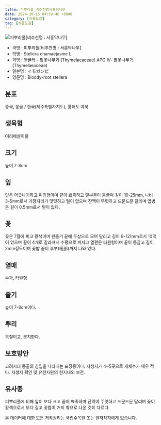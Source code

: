 ```yaml
---
title: 피뿌리풀_비추천명서흥닥나무
date: 2024-10-15 04:59:46 +0800
category: [식물도감]
tag: [식물도감]
---
```




![피뿌리풀[비추천명 : 서흥닥나무]](/fileUpload/plants/basic/Thymelaeaceae/Stellera/P000003427/P000003427_220206_1_th2.jpg)
- 국명 : 피뿌리풀[비추천명 : 서흥닥나무]
- 학명 : Stellera chamaejasme L.
- 과명 : 앵글러 - 팥꽃나무과 (Thymelaeaceae) APG Ⅳ- 팥꽃나무과 (Thymelaeaceae)
- 일본명 : イモガンビ
- 영문명 : Bloody-root stellera


## 분포
중국, 몽골 / 한국(제주특별자치도), 황해도 이북
## 생육형
여러해살이풀
## 크기
높이 7-8cm
## 잎
잎은 어긋나기하고 피침형이며 끝이 뾰족하고 밑부분이 둥글며 길이 10-25mm, 나비 3-5mm로서 가장자리가 밋밋하고 털이 없으며 잔맥이 뚜렷하고 드문드문 달리며 엽병은 길이 0.5mm로서 털이 없다.
## 꽃
꽃은 7월에 피고 황색이며 원줄기 끝에 두상으로 모여 달리고 길이 8-121mm로서 10맥이 있으며 끝이 4개로 갈라져서 수평으로 퍼지고 열편은 타원형이며 끝이 둥글고 길이 2mm정도이며 꽃밥 끝이 후부(吼部)까지 나와 있다.
## 열매
수과, 타원형
## 줄기
높이 7-8cm이다.
## 뿌리
목질이고, 분지한다. 
## 보호방안
고려시대 몽골의 침입을 나타내는 표징종이다. 자생지가 4~5곳으로 개체수가 매우 적다. 자생지 확인 및 유전자원의 현지내외 보전.
## 유사종
피뿌리풀에 비해 잎이 보다 크고 끝이 뾰족하며 잔맥이 뚜렷하고 드문드문 달리며 꽃이 황색으로서 보다 길고 꽃밥이 거의 밖으로 나온 것이 다르다.






본 데이터에 대한 모든 저작권리는 국립수목원 또는 원저작자에게 있습니다.

